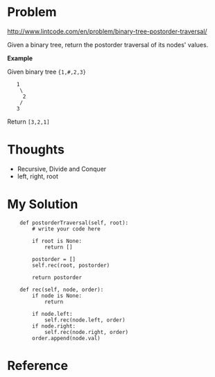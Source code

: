 # Problem

http://www.lintcode.com/en/problem/binary-tree-postorder-traversal/

Given a binary tree, return the postorder traversal of its nodes' values.

**Example**

Given binary tree ```{1,#,2,3}```

```
   1
    \
     2
    /
   3  
```

Return ```[3,2,1]```

# Thoughts

- Recursive, Divide and Conquer
- left, right, root

# My Solution

```
    def postorderTraversal(self, root):
        # write your code here

        if root is None:
            return []
        
        postorder = []
        self.rec(root, postorder)
        
        return postorder
    
    def rec(self, node, order):
        if node is None:
            return
        
        if node.left:
            self.rec(node.left, order)
        if node.right:
            self.rec(node.right, order)
        order.append(node.val)
```

# Reference
